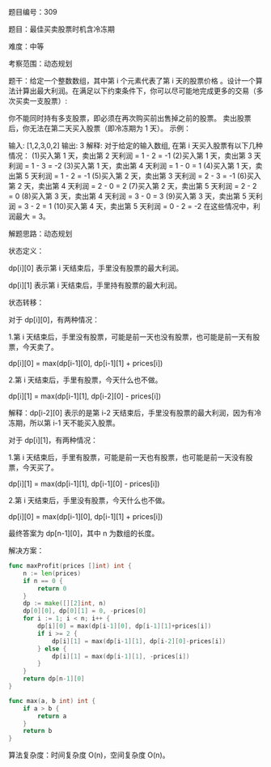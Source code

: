 题目编号：309

题目：最佳买卖股票时机含冷冻期

难度：中等

考察范围：动态规划

题干：给定一个整数数组，其中第 i 个元素代表了第 i 天的股票价格 。​设计一个算法计算出最大利润。在满足以下约束条件下，你可以尽可能地完成更多的交易（多次买卖一支股票）:

你不能同时持有多支股票，即必须在再次购买前出售掉之前的股票。
卖出股票后，你无法在第二天买入股票（即冷冻期为 1 天）。
示例：

输入: [1,2,3,0,2]
输出: 3 
解释: 对于给定的输入数组, 
在第 i 天买入股票有以下几种情况：
    (1)买入第 1 天，卖出第 2 天利润 = 1 - 2 = -1
    (2)买入第 1 天，卖出第 3 天利润 = 1 - 3 = -2
    (3)买入第 1 天，卖出第 4 天利润 = 1 - 0 = 1
    (4)买入第 1 天，卖出第 5 天利润 = 1 - 2 = -1
    (5)买入第 2 天，卖出第 3 天利润 = 2 - 3 = -1
    (6)买入第 2 天，卖出第 4 天利润 = 2 - 0 = 2
    (7)买入第 2 天，卖出第 5 天利润 = 2 - 2 = 0
    (8)买入第 3 天，卖出第 4 天利润 = 3 - 0 = 3
    (9)买入第 3 天，卖出第 5 天利润 = 3 - 2 = 1
    (10)买入第 4 天，卖出第 5 天利润 = 0 - 2 = -2
    在这些情况中，利润最大 = 3。

解题思路：动态规划

状态定义：

dp[i][0] 表示第 i 天结束后，手里没有股票的最大利润。

dp[i][1] 表示第 i 天结束后，手里持有股票的最大利润。

状态转移：

对于 dp[i][0]，有两种情况：

1.第 i 天结束后，手里没有股票，可能是前一天也没有股票，也可能是前一天有股票，今天卖了。

dp[i][0] = max(dp[i-1][0], dp[i-1][1] + prices[i])

2.第 i 天结束后，手里有股票，今天什么也不做。

dp[i][1] = max(dp[i-1][1], dp[i-2][0] - prices[i])

解释：dp[i-2][0] 表示的是第 i-2 天结束后，手里没有股票的最大利润，因为有冷冻期，所以第 i-1 天不能买入股票。

对于 dp[i][1]，有两种情况：

1.第 i 天结束后，手里有股票，可能是前一天也有股票，也可能是前一天没有股票，今天买了。

dp[i][1] = max(dp[i-1][1], dp[i-1][0] - prices[i])

2.第 i 天结束后，手里没有股票，今天什么也不做。

dp[i][0] = max(dp[i-1][0], dp[i-1][1] + prices[i])

最终答案为 dp[n-1][0]，其中 n 为数组的长度。

解决方案：

```go
func maxProfit(prices []int) int {
    n := len(prices)
    if n == 0 {
        return 0
    }
    dp := make([][2]int, n)
    dp[0][0], dp[0][1] = 0, -prices[0]
    for i := 1; i < n; i++ {
        dp[i][0] = max(dp[i-1][0], dp[i-1][1]+prices[i])
        if i >= 2 {
            dp[i][1] = max(dp[i-1][1], dp[i-2][0]-prices[i])
        } else {
            dp[i][1] = max(dp[i-1][1], -prices[i])
        }
    }
    return dp[n-1][0]
}

func max(a, b int) int {
    if a > b {
        return a
    }
    return b
}
```

算法复杂度：时间复杂度 O(n)，空间复杂度 O(n)。